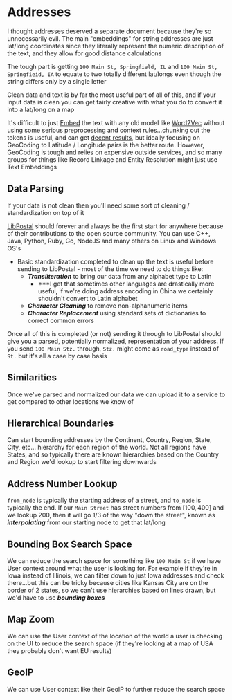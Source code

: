 # Addresses
I thought addresses deserved a separate document because they're so unnecessarily evil. The main "embeddings" for string addresses are just lat/long coordinates since they literally represent the numeric description of the text, and they allow for good distance calculations

The tough part is getting `100 Main St, Springfield, IL` and `100 Main St, Springfieid, IA` to equate to two totally different lat/longs even though the string differs only by a single letter

Clean data and text is by far the most useful part of all of this, and if your input data is clean you can get fairly creative with what you do to convert it into a lat/long on a map

It's difficult to just [Embed](/docs/technical%20writing/nn_and_llm/EMBEDDINGS.md) the text with any old model like [Word2Vec](/docs/technical%20writing/nn_and_llm/EMBEDDINGS.md#word2vec) without using some serious preprocessing and context rules...chunking out the tokens is useful, and can get [decent results](https://datascience.stackexchange.com/a/108692), but ideally focusing on GeoCoding to Latitude / Longitude pairs is the better route. However, GeoCoding is tough and relies on expensive outside services, and so many groups for things like Record Linkage and Entity Resolution might just use Text Embeddings

## Data Parsing
If your data is not clean then you'll need some sort of cleaning / standardization on top of it

[LibPostal](https://github.com/openvenues/libpostal) should forever and always be the first start for anywhere because of their contributions to the open source community. You can use C++, Java, Python, Ruby, Go, NodeJS and many others on Linux and Windows OS's

- Basic standardization completed to clean up the text is useful before sending to LibPostal - most of the time we need to do things like:
    - ***Transliteration*** to bring our data from any alphabet type to Latin
        - ***I get that sometimes other languages are drastically more useful, if we're doing address encoding in China we certainly shouldn't convert to Latin alphabet
    - ***Character Cleaning*** to remove non-alphanumeric items
    - ***Character Replacement*** using standard sets of dictionaries to correct common errors

Once all of this is completed (or not) sending it through to LibPostal should give you a parsed, potentially normalized, representation of your address. If you send `100 Main Stz.` through, `Stz.` might come as `road_type` instead of `St.` but it's all a case by case basis

## Similarities
Once we've parsed and normalized our data we can upload it to a service to get compared to other locations we know of

## Hierarchical Boundaries
Can start bounding addresses by the Continent, Country, Region, State, City, etc... hierarchy for each region of the world. Not all regions have States, and so typically there are known hierarchies based on the Country and Region we'd lookup to start filtering downwards

## Address Number Lookup
`from_node` is typically the starting address of a street, and `to_node` is typically the end. If our `Main Street` has street numbers from $[100, 400]$ and we lookup $200$, then it will go $1/3$ of the way "down the street", known as ***interpolating*** from our starting node to get that lat/long

## Bounding Box Search Space
We can reduce the search space for something like `100 Main St` if we have User context around what the user is looking for. For example if they're in Iowa instead of Illinois, we can filter down to just Iowa addresses and check there...but this can be tricky because cities like Kansas City are on the border of 2 states, so we can't use hierarchies based on lines drawn, but we'd have to use ***bounding boxes***

## Map Zoom
We can use the User context of the location of the world a user is checking on the UI to reduce the search space (if they're looking at a map of USA they probably don't want EU results)

## GeoIP
We can use User context like their GeoIP to further reduce the search space